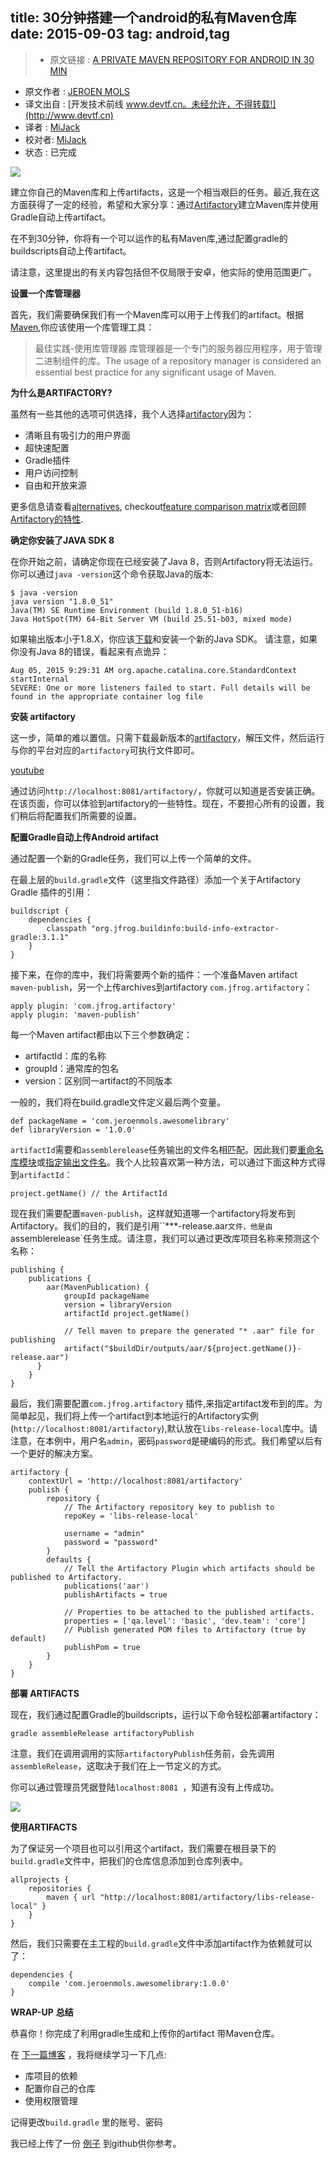 title: 30分钟搭建一个android的私有Maven仓库
date: 2015-09-03
tag: android,tag
---

> * 原文链接 : [A PRIVATE MAVEN REPOSITORY FOR ANDROID IN 30 MIN](原文url)
* 原文作者 : [JEROEN MOLS](http://jeroenmols.github.io/blog/)
* 译文出自 : [开发技术前线 www.devtf.cn。未经允许，不得转载!](http://www.devtf.cn)
* 译者 : [MiJack](https://github.com/mijack)
* 校对者: [MiJack](https://github.com/mijack)  
* 状态 :  已完成

![](http://jeroenmols.github.io/img/blog/artifactory.png)


建立你自己的Maven库和上传artifacts，这是一个相当艰巨的任务。最近,我在这方面获得了一定的经验，希望和大家分享：通过[Artifactory](http://www.jfrog.com/open-source/)建立Maven库并使用Gradle自动上传artifact。


在不到30分钟，你将有一个可以运作的私有Maven库,通过配置gradle的buildscripts自动上传artifact。

请注意，这里提出的有关内容包括但不仅局限于安卓，他实际的使用范围更广。

**设置一个库管理器**

首先，我们需要确保我们有一个Maven库可以用于上传我们的artifact。根据[Maven](https://maven.apache.org/repository-management.html),你应该使用一个库管理工具：


> 最佳实践-使用库管理器
> 库管理器是一个专门的服务器应用程序，用于管理二进制组件的库。The usage of a repository manager is considered an essential best practice for any significant usage of Maven.


**为什么是ARTIFACTORY?**

虽然有一些其他的选项可供选择，我个人选择[artifactory](http://www.jfrog.com/open-source/)因为：

* 清晰且有吸引力的用户界面
* 超快速配置
* Gradle插件
* 用户访问控制
* 自由和开放来源

更多信息请查看[alternatives](https://maven.apache.org/repository-management.html), checkout[feature comparison matrix](http://www.jfrog.com/blog/artifactory-vs-nexus-integration-matrix/)或者回顾 [Artifactory的特性](https://www.jfrog.com/confluence/display/RTF/Artifactory+Comparison+Matrix).

**确定你安装了JAVA SDK 8**


在你开始之前，请确定你现在已经安装了Java 8，否则Artifactory将无法运行。你可以通过`java -version`这个命令获取Java的版本:

```
$ java -version
java version "1.8.0_51"
Java(TM) SE Runtime Environment (build 1.8.0_51-b16)
Java HotSpot(TM) 64-Bit Server VM (build 25.51-b03, mixed mode)
```

如果输出版本小于1.8.X，你应该[下载](http://www.oracle.com/technetwork/java/javase/downloads/jdk8-downloads-2133151.html)和安装一个新的Java SDK。
请注意，如果你没有Java 8的错误，看起来有点诡异：

```
Aug 05, 2015 9:29:31 AM org.apache.catalina.core.StandardContext startInternal
SEVERE: One or more listeners failed to start. Full details will be found in the appropriate container log file
```

**安装 artifactory**


这一步，简单的难以置信。只需下载最新版本的[artifactory](http://www.jfrog.com/open-source/)，解压文件，然后运行与你的平台对应的`artifactory`可执行文件即可。

[youtube](http://img.youtube.com/vi/aa4YBDUDWy0/0.jpg)


通过访问`http://localhost:8081/artifactory/`，你就可以知道是否安装正确。在该页面，你可以体验到artifactory的一些特性。现在，不要担心所有的设置，我们稍后将配置我们所需要的设置。

**配置Gradle自动上传Android artifact**

通过配置一个新的Gradle任务，我们可以上传一个简单的文件。


在最上层的`build.gradle`文件（这里指文件路径）添加一个关于Artifactory Gradle 插件的引用：

```
buildscript {
    dependencies {
        classpath "org.jfrog.buildinfo:build-info-extractor-gradle:3.1.1"
    }
}
```

接下来，在你的库中，我们将需要两个新的插件：一个准备Maven artifact ` maven-publish`，另一个上传archives到artifactory `com.jfrog.artifactory`：

```
apply plugin: 'com.jfrog.artifactory'
apply plugin: 'maven-publish'
```

每一个Maven artifact都由以下三个参数确定：
* artifactId：库的名称
* groupId：通常库的包名
* version：区别同一artifact的不同版本

一般的，我们将在build.gradle文件定义最后两个变量。
```
def packageName = 'com.jeroenmols.awesomelibrary'
def libraryVersion = '1.0.0'
```

`artifactId`需要和` assemblerelease `任务输出的文件名相匹配。因此我们要[重命名库模块](https://stackoverflow.com/questions/26936812/renaming-modules-in-android-studio)或[指定输出文件名](https://stackoverflow.com/questions/24728591/how-to-set-name-of-aar-output-from-gradle)。我个人比较喜欢第一种方法，可以通过下面这种方式得到` artifactId `：

```
project.getName() // the ArtifactId
```

现在我们需要配置`maven-publish`，这样就知道哪一个artifactory将发布到Artifactory。我们的目的，我们是引用``***-release.aar`文件，他是由`assemblerelease`任务生成。请注意，我们可以通过更改库项目名称来预测这个名称：

```
publishing {
    publications {
        aar(MavenPublication) {
            groupId packageName
            version = libraryVersion
            artifactId project.getName()

            // Tell maven to prepare the generated "* .aar" file for publishing
            artifact("$buildDir/outputs/aar/${project.getName()}-release.aar")
      }
    }
}

```

最后，我们需要配置`com.jfrog.artifactory` 插件,来指定artifact发布到的库。为简单起见，我们将上传一个artifact到本地运行的Artifactory实例(`http://localhost:8081/artifactory`),默认放在`libs-release-local`库中。请注意，在本例中，用户名`admin`，密码`password`是硬编码的形式。我们希望以后有一个更好的解决方案。

```
artifactory {
    contextUrl = 'http://localhost:8081/artifactory'
    publish {
        repository {
            // The Artifactory repository key to publish to
            repoKey = 'libs-release-local'

            username = "admin"
            password = "password"
        }
        defaults {
            // Tell the Artifactory Plugin which artifacts should be published to Artifactory.
            publications('aar')
            publishArtifacts = true

            // Properties to be attached to the published artifacts.
            properties = ['qa.level': 'basic', 'dev.team': 'core']
            // Publish generated POM files to Artifactory (true by default)
            publishPom = true
        }
    }
}
```

**部署 ARTIFACTS**

现在，我们通过配置Gradle的buildscripts，运行以下命令轻松部署artifactory：
```
gradle assembleRelease artifactoryPublish
```

注意，我们在调用调用的实际` artifactoryPublish `任务前，会先调用` assembleRelease `，这取决于我们在上一节定义的方式。

你可以通过管理员凭据登陆`localhost:8081 `，知道有没有上传成功。

![](http://jeroenmols.github.io/img/blog/artifactory_screenshot.png)

**使用ARTIFACTS**


为了保证另一个项目也可以引用这个artifact，我们需要在根目录下的`build.gradle`文件中，把我们的仓库信息添加到仓库列表中。
```
allprojects {
    repositories {
        maven { url "http://localhost:8081/artifactory/libs-release-local" }
    }
}
```

然后，我们只需要在主工程的`build.gradle`文件中添加artifact作为依赖就可以了：

```
dependencies {
    compile 'com.jeroenmols.awesomelibrary:1.0.0'
}
```
**WRAP-UP**
**总结**


恭喜你！你完成了利用gradle生成和上传你的artifact 带Maven仓库。


在 [下一篇博客](http://jeroenmols.github.io/blog/2015/08/13/artifactory2/) ，我将继续学习一下几点:

* 库项目的依赖
* 配置你自己的仓库
* 使用权限管理


记得更改`build.gradle` 里的账号、密码


我已经上传了一份 [例子](https://github.com/JeroenMols/ArtifactoryExample) 到github供你参考。
